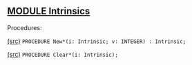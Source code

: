 
## [MODULE Intrinsics](https://github.com/io-core/Script/blob/main/Intrinsics.Mod)

Procedures:


[(src)](https://github.com/io-core/Script/blob/main/Intrinsics.Mod#L15) `PROCEDURE New*(i: Intrinsic; v: INTEGER) : Intrinsic;`

[(src)](https://github.com/io-core/Script/blob/main/Intrinsics.Mod#L26) `PROCEDURE Clear*(i: Intrinsic);`
